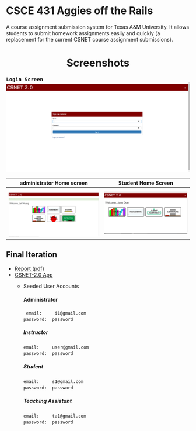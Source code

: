 # CSCE 431 Aggies off the Rails
A course assignment submission system for Texas A&M University.
It allows students to submit homework assignments easily and quickly (a replacement for the current CSNET course assignment submissions).
  
<h1 align="center"> Screenshots </h2>

<kbd> <b>Login Screen</b> <img src="https://github.com/GuillermoLopezJr/CSNET-2.0/blob/master/screenshots/sign-in-instructor.PNG"/> </kdb>

administrator Home screen    | Student Home Screen
:------------------------:|:-------------------------:
<img src="https://github.com/GuillermoLopezJr/CSNET-2.0/blob/master/screenshots/instr-home.PNG" width="425"/>  | <img src="https://github.com/GuillermoLopezJr/CSNET-2.0/blob/master/screenshots/student-home.PNG" width="425" />


## Final Iteration
* [Report (pdf)](https://drive.google.com/file/d/0B8h8VfncuV6LMExiaFQzYjhJeW8/view?usp=sharing)
* [CSNET-2.0 App](https://csnet-2.herokuapp.com/)
  * Seeded User Accounts
  
      #### Administrator
      ``` email:     i1@gmail.com``` </br>
      ``` password:  password ```
      
      ##### Instructor
      ``` email:     user@gmail.com ``` </br>
      ``` password:  password ```

      ##### Student
      ``` email:     s1@gmail.com ``` </br>
      ``` password:  password ```
    
      ##### Teaching Assistant
      ```email:     ta1@gmail.com ``` </br>
      ```password:  password ```

